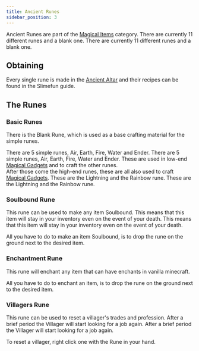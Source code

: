 ```yaml
---
title: Ancient Runes
sidebar_position: 3
---
```


Ancient Runes are part of the [Magical Items](Magical-Items) category. There are currently 11 different runes and a blank one. There are currently 11 different runes and a blank one.

## Obtaining

Every single rune is made in the [Ancient Altar](Ancient-Altar) and their recipes can be found in the Slimefun guide.

## The Runes

### Basic Runes

There is the Blank Rune, which is used as a base crafting material for the simple runes.

There are 5 simple runes, Air, Earth, Fire, Water and Ender. There are 5 simple runes, Air, Earth, Fire, Water and Ender. These are used in low-end [Magical Gadgets](Magical-Gadgets) and to craft the other runes.  
After those come the high-end runes, these are all also used to craft [Magical Gadgets](Magical-Gadgets). These are the Lightning and the Rainbow rune. These are the Lightning and the Rainbow rune.

### Soulbound Rune

This rune can be used to make any item Soulbound. This means that this item will stay in your inventory even on the event of your death. This means that this item will stay in your inventory even on the event of your death.

All you have to do to make an item Soulbound, is to drop the rune on the ground next to the desired item.

### Enchantment Rune

This rune will enchant any item that can have enchants in vanilla minecraft.

All you have to do to enchant an item, is to drop the rune on the ground next to the desired item.

### Villagers Rune

This rune can be used to reset a villager's trades and profession. After a brief period the Villager will start looking for a job again. After a brief period the Villager will start looking for a job again.

To reset a villager, right click one with the Rune in your hand.
